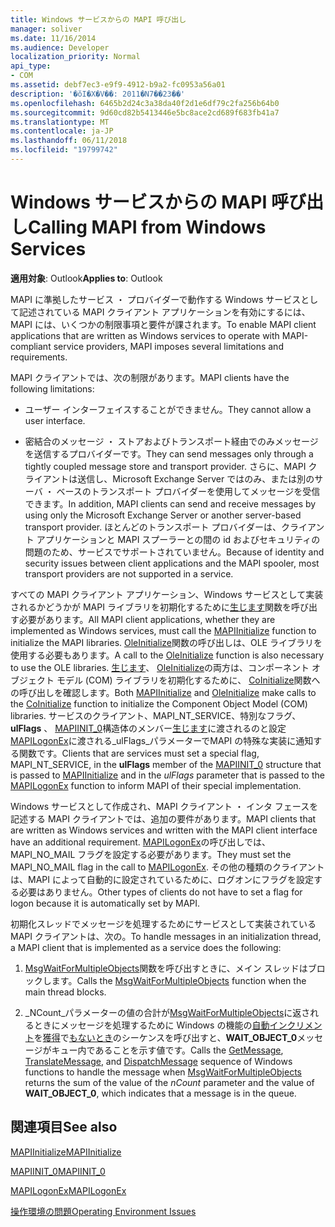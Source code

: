 ```yaml
---
title: Windows サービスからの MAPI 呼び出し
manager: soliver
ms.date: 11/16/2014
ms.audience: Developer
localization_priority: Normal
api_type:
- COM
ms.assetid: debf7ec3-e9f9-4912-b9a2-fc0953a56a01
description: '�ŏI�X�V��: 2011�N7��23��'
ms.openlocfilehash: 6465b2d24c3a38da40f2d1e6df79c2fa256b64b0
ms.sourcegitcommit: 9d60cd82b5413446e5bc8ace2cd689f683fb41a7
ms.translationtype: MT
ms.contentlocale: ja-JP
ms.lasthandoff: 06/11/2018
ms.locfileid: "19799742"
---
```

# <a name="calling-mapi-from-windows-services"></a><span data-ttu-id="30ad0-103">Windows サービスからの MAPI 呼び出し</span><span class="sxs-lookup"><span data-stu-id="30ad0-103">Calling MAPI from Windows Services</span></span>

  
  
<span data-ttu-id="30ad0-104">**適用対象**: Outlook</span><span class="sxs-lookup"><span data-stu-id="30ad0-104">**Applies to**: Outlook</span></span> 
  
<span data-ttu-id="30ad0-105">MAPI に準拠したサービス ・ プロバイダーで動作する Windows サービスとして記述されている MAPI クライアント アプリケーションを有効にするには、MAPI には、いくつかの制限事項と要件が課されます。</span><span class="sxs-lookup"><span data-stu-id="30ad0-105">To enable MAPI client applications that are written as Windows services to operate with MAPI-compliant service providers, MAPI imposes several limitations and requirements.</span></span>
  
<span data-ttu-id="30ad0-106">MAPI クライアントでは、次の制限があります。</span><span class="sxs-lookup"><span data-stu-id="30ad0-106">MAPI clients have the following limitations:</span></span>
  
- <span data-ttu-id="30ad0-107">ユーザー インターフェイスすることができません。</span><span class="sxs-lookup"><span data-stu-id="30ad0-107">They cannot allow a user interface.</span></span>
    
- <span data-ttu-id="30ad0-108">密結合のメッセージ ・ ストアおよびトランスポート経由でのみメッセージを送信するプロバイダーです。</span><span class="sxs-lookup"><span data-stu-id="30ad0-108">They can send messages only through a tightly coupled message store and transport provider.</span></span> <span data-ttu-id="30ad0-109">さらに、MAPI クライアントは送信し、Microsoft Exchange Server ではのみ、または別のサーバ ・ ベースのトランスポート プロバイダーを使用してメッセージを受信できます。</span><span class="sxs-lookup"><span data-stu-id="30ad0-109">In addition, MAPI clients can send and receive messages by using only the Microsoft Exchange Server or another server-based transport provider.</span></span> <span data-ttu-id="30ad0-110">ほとんどのトランスポート プロバイダーは、クライアント アプリケーションと MAPI スプーラーとの間の id およびセキュリティの問題のため、サービスでサポートされていません。</span><span class="sxs-lookup"><span data-stu-id="30ad0-110">Because of identity and security issues between client applications and the MAPI spooler, most transport providers are not supported in a service.</span></span> 
    
<span data-ttu-id="30ad0-111">すべての MAPI クライアント アプリケーション、Windows サービスとして実装されるかどうかが MAPI ライブラリを初期化するために[生じます](mapiinitialize.md)関数を呼び出す必要があります。</span><span class="sxs-lookup"><span data-stu-id="30ad0-111">All MAPI client applications, whether they are implemented as Windows services, must call the [MAPIInitialize](mapiinitialize.md) function to initialize the MAPI libraries.</span></span> <span data-ttu-id="30ad0-112">[OleInitialize](http://msdn.microsoft.com/en-us/library/ms690134%28v=VS.85%29.aspx)関数の呼び出しは、OLE ライブラリを使用する必要もあります。</span><span class="sxs-lookup"><span data-stu-id="30ad0-112">A call to the [OleInitialize](http://msdn.microsoft.com/en-us/library/ms690134%28v=VS.85%29.aspx) function is also necessary to use the OLE libraries.</span></span> <span data-ttu-id="30ad0-113">[生じます](mapiinitialize.md)、 [OleInitialize](http://msdn.microsoft.com/en-us/library/ms690134%28v=VS.85%29.aspx)の両方は、コンポーネント オブジェクト モデル (COM) ライブラリを初期化するために、 [CoInitialize](http://msdn.microsoft.com/en-us/library/ms678543%28VS.85%29.aspx)関数への呼び出しを確認します。</span><span class="sxs-lookup"><span data-stu-id="30ad0-113">Both [MAPIInitialize](mapiinitialize.md) and [OleInitialize](http://msdn.microsoft.com/en-us/library/ms690134%28v=VS.85%29.aspx) make calls to the [CoInitialize](http://msdn.microsoft.com/en-us/library/ms678543%28VS.85%29.aspx) function to initialize the Component Object Model (COM) libraries.</span></span> <span data-ttu-id="30ad0-114">サービスのクライアント、MAPI_NT_SERVICE、特別なフラグ、 **ulFlags** 、 [MAPIINIT_0](mapiinit_0.md)構造体のメンバー[生じます](mapiinitialize.md)に渡されるのと設定[MAPILogonEx](mapilogonex.md)に渡される_ulFlags_パラメーターでMAPI の特殊な実装に通知する関数です。</span><span class="sxs-lookup"><span data-stu-id="30ad0-114">Clients that are services must set a special flag, MAPI_NT_SERVICE, in the **ulFlags** member of the [MAPIINIT_0](mapiinit_0.md) structure that is passed to [MAPIInitialize](mapiinitialize.md) and in the  _ulFlags_ parameter that is passed to the [MAPILogonEx](mapilogonex.md) function to inform MAPI of their special implementation.</span></span> 
  
<span data-ttu-id="30ad0-115">Windows サービスとして作成され、MAPI クライアント ・ インタ フェースを記述する MAPI クライアントでは、追加の要件があります。</span><span class="sxs-lookup"><span data-stu-id="30ad0-115">MAPI clients that are written as Windows services and written with the MAPI client interface have an additional requirement.</span></span> <span data-ttu-id="30ad0-116">[MAPILogonEx](mapilogonex.md)の呼び出しでは、MAPI_NO_MAIL フラグを設定する必要があります。</span><span class="sxs-lookup"><span data-stu-id="30ad0-116">They must set the MAPI_NO_MAIL flag in the call to [MAPILogonEx](mapilogonex.md).</span></span> <span data-ttu-id="30ad0-117">その他の種類のクライアントは、MAPI によって自動的に設定されているために、ログオンにフラグを設定する必要はありません。</span><span class="sxs-lookup"><span data-stu-id="30ad0-117">Other types of clients do not have to set a flag for logon because it is automatically set by MAPI.</span></span>
  
<span data-ttu-id="30ad0-118">初期化スレッドでメッセージを処理するためにサービスとして実装されている MAPI クライアントは、次の。</span><span class="sxs-lookup"><span data-stu-id="30ad0-118">To handle messages in an initialization thread, a MAPI client that is implemented as a service does the following:</span></span>
  
1. <span data-ttu-id="30ad0-119">[MsgWaitForMultipleObjects](http://msdn.microsoft.com/en-us/library/ms684242%28VS.85%29.aspx)関数を呼び出すときに、メイン スレッドはブロックします。</span><span class="sxs-lookup"><span data-stu-id="30ad0-119">Calls the [MsgWaitForMultipleObjects](http://msdn.microsoft.com/en-us/library/ms684242%28VS.85%29.aspx) function when the main thread blocks.</span></span> 
    
2. <span data-ttu-id="30ad0-120">_NCount_パラメーターの値の合計が[MsgWaitForMultipleObjects](http://msdn.microsoft.com/en-us/library/ms684242%28VS.85%29.aspx)に返されるときにメッセージを処理するために Windows の機能の[自動インクリメント](http://msdn.microsoft.com/en-us/library/ms644936%28VS.85%29.aspx)を[獲得](http://msdn.microsoft.com/en-us/library/ms644955%28VS.85%29.aspx)で[もないとき](http://msdn.microsoft.com/en-us/library/ms644934%28VS.85%29.aspx)のシーケンスを呼び出すと、**WAIT_OBJECT_0**メッセージがキュー内であることを示す値です。</span><span class="sxs-lookup"><span data-stu-id="30ad0-120">Calls the [GetMessage](http://msdn.microsoft.com/en-us/library/ms644936%28VS.85%29.aspx), [TranslateMessage](http://msdn.microsoft.com/en-us/library/ms644955%28VS.85%29.aspx), and [DispatchMessage](http://msdn.microsoft.com/en-us/library/ms644934%28VS.85%29.aspx) sequence of Windows functions to handle the message when [MsgWaitForMultipleObjects](http://msdn.microsoft.com/en-us/library/ms684242%28VS.85%29.aspx) returns the sum of the value of the  _nCount_ parameter and the value of **WAIT_OBJECT_0**, which indicates that a message is in the queue.</span></span>
    
## <a name="see-also"></a><span data-ttu-id="30ad0-121">関連項目</span><span class="sxs-lookup"><span data-stu-id="30ad0-121">See also</span></span>



[<span data-ttu-id="30ad0-122">MAPIInitialize</span><span class="sxs-lookup"><span data-stu-id="30ad0-122">MAPIInitialize</span></span>](mapiinitialize.md)
  
[<span data-ttu-id="30ad0-123">MAPIINIT_0</span><span class="sxs-lookup"><span data-stu-id="30ad0-123">MAPIINIT_0</span></span>](mapiinit_0.md)
  
[<span data-ttu-id="30ad0-124">MAPILogonEx</span><span class="sxs-lookup"><span data-stu-id="30ad0-124">MAPILogonEx</span></span>](mapilogonex.md)


[<span data-ttu-id="30ad0-125">操作環境の問題</span><span class="sxs-lookup"><span data-stu-id="30ad0-125">Operating Environment Issues</span></span>](operating-environment-issues.md)

